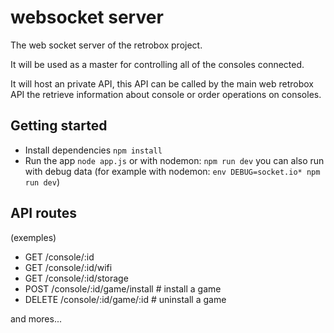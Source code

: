 # websocket server

The web socket server of the retrobox project.

It will be used as a master for controlling all of the consoles connected.

It will host an private API, this API can be called by the main web retrobox API the retrieve information about console or order operations on consoles.

## Getting started

- Install dependencies `npm install`
- Run the app `node app.js` or with nodemon: `npm run dev` you can also run with debug data (for example with nodemon: `env DEBUG=socket.io* npm run dev`)

## API routes

(exemples)

- GET /console/:id
- GET /console/:id/wifi
- GET /console/:id/storage
- POST /console/:id/game/install # install a game
- DELETE /console/:id/game/:id # uninstall a game

and mores...


